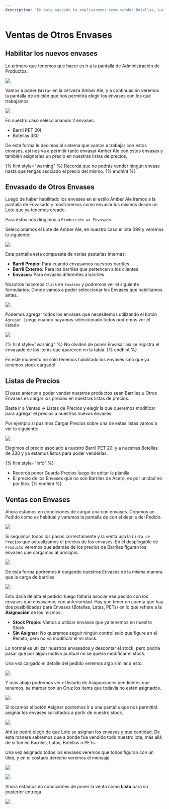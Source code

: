 ```yaml
---
description: 'En esta sección te explicaremos como vender Botellas, Latas y PETs'
---
```


# Ventas de Otros Envases

## Habilitar los nuevos envases

Lo primero que tenemos que hacer es ir a la pantalla de Administración de Productos.

![](../.gitbook/assets/abm_producto.png)

Vamos a poner `Editar` en la cerveza Amber Ale, y a continuación veremos la pantalla de edición que nos permitirá elegir los envases con los que trabajamos.

![](../.gitbook/assets/edit_producto.png)

En nuestro caso seleccionamos 2 envases:

* Barril PET 20l
* Botellas 330

De esta forma le decimos al sistema que vamos a trabajar con estos envases, así nos va a permitir tanto envasar Amber Ale con estos envasas y también asignarles un precio en nuestras listas de precios.

{% hint style="warning" %}
Recordá que no podrás vender ningún envase hasta que tengas asociado el precio del mismo.
{% endhint %}

## Envasado de Otros Envases 

Luego de haber habilitado los envases en el estilo Amber Ale iremos a la pantalla de Envasado y mostraremos como envasar los mismos desde un Lote que ya tenemos creado.

Para estos nos dirigimos a `Producción => Envasado.`

Seleccionamos el Lote de Amber Ale, en nuestro caso el lote 099 y veremos lo siguiente:

![](../.gitbook/assets/envasado.png)

Esta pantalla esta compuesta de varias pestañas internas:

* **Barril Propio:** Para cuando envasamos nuestros barriles
* **Barril Externo:** Para los barriles que pertencen a los clientes
* **Envases:** Para envases diferentes a barriles

Nosotros hacemos `Click` en `Envases` y podremos ver el siguiente formularios. Donde vamos a poder seleccionar los Envases que habilitamos antes.

![](../.gitbook/assets/tab_envase_agregar.png)

Podemos agregar todos los envases que necesitemos utilizando el botón `Agregar`. Luego cuando hayamos seleccionado todos podremos ver el listado

![](../.gitbook/assets/guardar_envasado.png)

{% hint style="warning" %}
No olviden de poner Envasar así se registra el envasado de los items que aparecen en la tabla.
{% endhint %}

En este momento no solo tenemos habilitado los envases sino que ya tenemos stock cargado!



## Listas de Precios

El paso anterior a poder vender nuestros productos sean Barriles u Otros Envases es cargar los precios en nuestras listas de precios.

Basta ir a Ventas =&gt; Listas de Precios y elegir la que queremos modificar para agregar el precios a nuestros nuevos envases.

Por ejemplo si pusimos Cargar Precios sobre una de estas listas vamos a ver lo siguiente:

![](../.gitbook/assets/lista_precio_edit.png)

Elegimos el precio asociado a nuestro Barril PET 20l y a nuestras Botellas de 330 y ya estamos listos para poder venderlas.

{% hint style="info" %}
* Recordá poner Guarda Precios luego de editar la planilla
* El precio de los Envases que no son Barriles de Acero, es por unidad no por litro.
{% endhint %}

## Ventas con Envases

Ahora estamos en condiciones de cargar una con envases. Creamos un Pedido como es habitual y veremos la pantalla de con el detalle del Pedido.

![](../.gitbook/assets/venta.png)

Si seguimos todos los pasos correctamente y la venta usa la `Lista de Precios` que actualizamos el precios de los envases. En el desplegable de `Producto` veremos que además de los precios de Barriles figuran los envases que cargamos al principio.

![](../.gitbook/assets/combo_lista_precio.png)

De esta forma podremos ir cargando nuestros Envases de la misma manera que la carga de barriles

![](../.gitbook/assets/venta_detalle_form.png)

Esto daría de alta el pedido, luego faltaría asociar ese pedido con los envases que envasamos con anterioridad. Hay que tener en cuenta que hay dos posibilidades para Envases \(Botellas, Latas, PETs\) en lo que refiere a la **Asignación** de los mismos.

* **Stock Propio:** Vamos a utilizar envases que ya tenemos en nuestro Stock
* **Sin Asignar:** No queremos seguir ningún control solo que figure en el Remito, pero no va modificar el mi stock.

Lo normal es utilizar nuestros envasados y descontar el stock, pero podría pasar que por algún motivo puntual no se quiera modificar el stock.

Una vez cargado el detalle del pedido veremos algo similar a esto.

![](../.gitbook/assets/venta_detalle_envases.png)

Y más abajo podremos ver el listado de Asignaciones pendientes que tenemos, se marcar con un Cruz los items que todavía no están asignados.

![](../.gitbook/assets/venta_asignacion_envases.png)

Si tocamos el botón Asignar podremos ir a una pantalla que nos permitirá asignar los envases solicitados a partir de nuestro stock.

![](../.gitbook/assets/venta_asignacion_form.png)

Ahí se podrá elegir de que Lote se asignan los envases y que cantidad. De esta manera sabremos que a donde fue vendido todo nuestro lote, más allá de si fue en Barriles, Latas, Botellas o PETs.

Una vez asignado todos los envases veremos que todos figuran con un tilde, y en el costado derecho veremos el mensaje 

![](../.gitbook/assets/venta_asignaciones_listas.png)

![](../.gitbook/assets/venta_mensaje_completo.png)

Ahora estamos en condiciones de poner la venta como **Lista** para su posterior entrega

![](../.gitbook/assets/venta_boton_listo.png)



